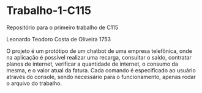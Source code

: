 # Trabalho-1-C115
Repositório para o primeiro trabalho de C115

Leonardo Teodoro Costa de Oliveira 1753


O projeto é um protótipo de um chatbot de uma empresa telefônica, onde na aplicação é possível realizar uma recarga, consultar o saldo, contratar planos de internet, verificar a quantidade de internet, o consumo da mesma, e o valor atual da fatura.
Cada comando é especificado ao usuário através do console, sendo necessário para o funcionamento, apenas rodar o arquivo do trabalho.
